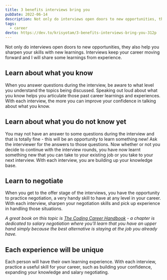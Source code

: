 ```yaml
---
title: 3 benefits interviews bring you
pubDate: 2022-06-14
description: Not only do interviews open doors to new opportunities, they also help you sharpen your skills with new learnings. Interviews keep your career moving forward and I will share some learnings from experience.
tags:
  - career
devto: https://dev.to/krisyotam/3-benefits-interviews-bring-you-312p
---
```


Not only do interviews open doors to new opportunities, they also help you sharpen your skills with new learnings. Interviews keep your career moving forward and I will share some learnings from experience.

## Learn about what you know

When you answer questions during the interview, be aware to what level you understand the topics being discussed. Speaking out loud about what you know helps you articulate those past career learnings and experiences. With each interview, the more you can improve your confidence in talking about what you know.

## Learn about what you do not know yet

You may not have an answer to some questions during the interview and that is totally fine - this will be an opportunity to learn something new! Ask the interviewer for the answers to those questions. Now whether or not you decide to continue with the interview rounds, you have now learnt something new that you can take to your existing job or you take to your next interview. With each interview, you are building up your knowledge base.

## Learn to negotiate

When you get to the offer stage of the interviews, you have the opportunity to practice negotiation, a very handy skill to have at any level in your career. With each interview, sharpen your negotiation skills and pick up experience in handling those situations.

_A great book on this topic is [The Coding Career Handbook](https://learninpublic.org/) - a chapter is dedicated to salary negotiation where you’ll learn that you have an upper hand simply because the best alternative is staying at the job you already have._

## Each experience will be unique

Each person will have their own learning experience. With each interview, practice a useful skill for your career, such as building your confidence, expanding your knowledge and salary negotiating.
